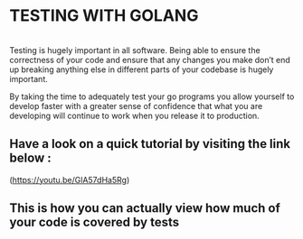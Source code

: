 # TESTING WITH GOLANG
<br>
Testing is hugely important in all software. Being able to ensure the correctness of your code and ensure that any changes you make don’t end up breaking anything else in different parts of your codebase is hugely important.

By taking the time to adequately test your go programs you allow yourself to develop faster with a greater sense of confidence that what you are developing will continue to work when you release it to production.
<br>
## Have a look on a quick tutorial by visiting the link below :
(https://youtu.be/GlA57dHa5Rg)

## This is how you can actually view how much of your code is covered by tests


